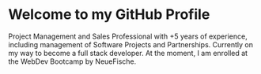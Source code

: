 # Welcome to my GitHub Profile

Project Management and Sales Professional with +5 years of experience, including management of Software Projects and Partnerships. Currently on my way to become a full stack developer. At the moment, I am enrolled at the WebDev Bootcamp by NeueFische.
